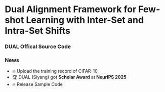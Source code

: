 # Dual Alignment Framework for Few-shot Learning with Inter-Set and Intra-Set Shifts
### DUAL Offical Source Code 

### News

- 🔥 Upload the training record of CIFAR-10
- 🏆 DUAL (Siyang) got **Scholar Award** at **NeurIPS 2025**
- 🔥 Release Sample Code
